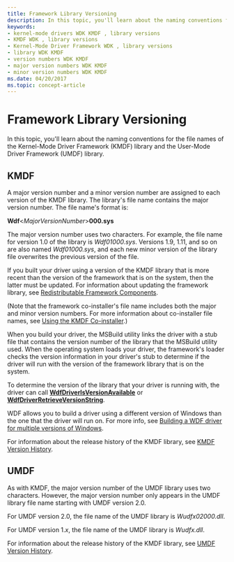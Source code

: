 ```yaml
---
title: Framework Library Versioning
description: In this topic, you'll learn about the naming conventions for the file names of the Kernel-Mode Driver Framework (KMDF) library and the User-Mode Driver Framework (UMDF) library.
keywords:
- kernel-mode drivers WDK KMDF , library versions
- KMDF WDK , library versions
- Kernel-Mode Driver Framework WDK , library versions
- library WDK KMDF
- version numbers WDK KMDF
- major version numbers WDK KMDF
- minor version numbers WDK KMDF
ms.date: 04/20/2017
ms.topic: concept-article
---
```


# Framework Library Versioning


In this topic, you'll learn about the naming conventions for the file names of the Kernel-Mode Driver Framework (KMDF) library and the User-Mode Driver Framework (UMDF) library.

## KMDF


A major version number and a minor version number are assigned to each version of the KMDF library. The library's file name contains the major version number. The file name's format is:

**Wdf**&lt;*MajorVersionNumber*&gt;**000.sys**

The major version number uses two characters. For example, the file name for version 1.0 of the library is *Wdf01000.sys*. Versions 1.9, 1.11, and so on are also named *Wdf01000.sys*, and each new minor version of the library file overwrites the previous version of the file.

If you built your driver using a version of the KMDF library that is more recent than the version of the framework that is on the system, then the latter must be updated. For information about updating the framework library, see [Redistributable Framework Components](installation-components-for-kmdf-drivers.md).

(Note that the framework co-installer's file name includes both the major and minor version numbers. For more information about co-installer file names, see [Using the KMDF Co-installer](installing-the-framework-s-co-installer.md).)

When you build your driver, the MSBuild utility links the driver with a stub file that contains the version number of the library that the MSBuild utility used. When the operating system loads your driver, the framework's loader checks the version information in your driver's stub to determine if the driver will run with the version of the framework library that is on the system.

To determine the version of the library that your driver is running with, the driver can call [**WdfDriverIsVersionAvailable**](/windows-hardware/drivers/ddi/wdfdriver/nf-wdfdriver-wdfdriverisversionavailable) or [**WdfDriverRetrieveVersionString**](/windows-hardware/drivers/ddi/wdfdriver/nf-wdfdriver-wdfdriverretrieveversionstring).

WDF allows you to build a driver using a different version of Windows than the one that the driver will run on.  For more info, see [Building a WDF driver for multiple versions of Windows](./building-a-wdf-driver-for-multiple-versions-of-windows.md).

For information about the release history of the KMDF library, see [KMDF Version History](kmdf-version-history.md).

## UMDF


As with KMDF, the major version number of the UMDF library uses two characters. However, the major version number only appears in the UMDF library file name starting with UMDF version 2.0.

For UMDF version 2.0, the file name of the UMDF library is *Wudfx02000.dll*.

For UMDF version 1.*x*, the file name of the UMDF library is *Wudfx.dll*.

For information about the release history of the KMDF library, see [UMDF Version History](umdf-version-history.md).
